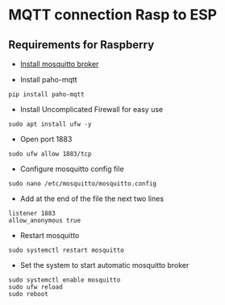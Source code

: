 # MQTT connection Rasp to ESP

## Requirements for Raspberry

- [Install mosquitto broker]([https://mosquitto.org/download/](https://docs.vultr.com/install-mosquitto-mqtt-broker-on-ubuntu-20-04-server))

-  Install paho-mqtt 
```console
pip install paho-mqtt
```

- Install Uncomplicated Firewall for easy use
```console
sudo apt install ufw -y
```

- Open port 1883
```console
sudo ufw allow 1883/tcp
```

- Configure mosquitto config file
```console
sudo nano /etc/mosquitto/mosquitto.config
```
- Add at the end of the file the next two lines
```console
listener 1883
allow_anonymous true
```

- Restart mosquitto
```console
sudo systemctl restart mosquitto
```


- Set the system to start automatic mosquitto broker 
```console
sudo systemctl enable mosquitto
sudo ufw reload
sudo reboot
```

